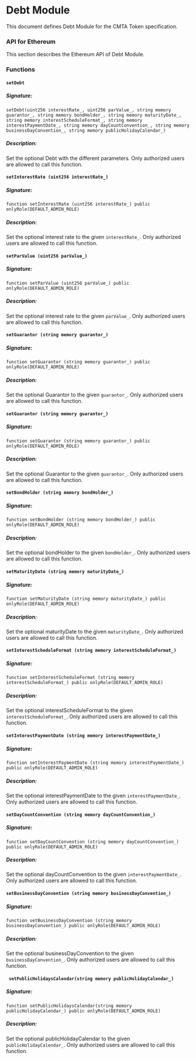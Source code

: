 # Debt Module

This document defines Debt Module for the CMTA Token specification.


### API for Ethereum

This section describes the Ethereum API of Debt Module.

### Functions

#### `setDebt`

##### Signature:

```solidity
setDebt(uint256 interestRate_, uint256 parValue_, string memory guarantor_, string memory bondHolder_, string memory maturityDate_, string memory interestScheduleFormat_, string memory interestPaymentDate_, string memory dayCountConvention_, string memory businessDayConvention_, string memory publicHolidayCalendar_)
```

##### Description:

Set the optional Debt  with the different parameters.
Only authorized users are allowed to call this function.



#### `setInterestRate (uint256 interestRate_)`

##### Signature:

```solidity
function setInterestRate (uint256 interestRate_) public onlyRole(DEFAULT_ADMIN_ROLE)
```

##### Description:

Set the optional interest rate to the given `interestRate_`.
Only authorized users are allowed to call this function.

#### `setParValue (uint256 parValue_)`

##### Signature:

```solidity
function setParValue (uint256 parValue_) public onlyRole(DEFAULT_ADMIN_ROLE)
```

##### Description:

Set the optional interest rate to the given `parValue_`.
Only authorized users are allowed to call this function.



#### `setGuarantor (string memory guarantor_)`

##### Signature:

```solidity
function setGuarantor (string memory guarantor_) public onlyRole(DEFAULT_ADMIN_ROLE)
```

##### Description:

Set the optional Guarantor to the given `guarantor_`.
Only authorized users are allowed to call this function.



#### `setGuarantor (string memory guarantor_)`

##### Signature:

```solidity
function setGuarantor (string memory guarantor_) public onlyRole(DEFAULT_ADMIN_ROLE)
```

##### Description:

Set the optional Guarantor to the given `guarantor_`.
Only authorized users are allowed to call this function.



#### `setBondHolder (string memory bondHolder_)`

##### Signature:

```solidity
function setBondHolder (string memory bondHolder_) public onlyRole(DEFAULT_ADMIN_ROLE)
```

##### Description:

Set the optional bondHolder to the given `bondHolder_`.
Only authorized users are allowed to call this function.



#### `setMaturityDate (string memory maturityDate_)`

##### Signature:

```solidity
function setMaturityDate (string memory maturityDate_) public onlyRole(DEFAULT_ADMIN_ROLE)
```

##### Description:

Set the optional maturityDate to the given `maturityDate_`.
Only authorized users are allowed to call this function.



#### `setInterestScheduleFormat (string memory interestScheduleFormat_)`

##### Signature:

```solidity
function setInterestScheduleFormat (string memory interestScheduleFormat_) public onlyRole(DEFAULT_ADMIN_ROLE)
```

##### Description:

Set the optional interestScheduleFormat to the given `interestScheduleFormat_`.
Only authorized users are allowed to call this function.



#### `setInterestPaymentDate (string memory interestPaymentDate_)`

##### Signature:

```solidity
function setInterestPaymentDate (string memory interestPaymentDate_) public onlyRole(DEFAULT_ADMIN_ROLE)
```

##### Description:

Set the optional interestPaymentDate to the given `interestPaymentDate_`.
Only authorized users are allowed to call this function.



#### `setDayCountConvention (string memory dayCountConvention_)`

##### Signature:

```solidity
function setDayCountConvention (string memory dayCountConvention_) public onlyRole(DEFAULT_ADMIN_ROLE)
```

##### Description:

Set the optional dayCountConvention to the given `interestPaymentDate_`.
Only authorized users are allowed to call this function.

#### `setBusinessDayConvention (string memory businessDayConvention_)`

##### Signature:

```solidity
function setBusinessDayConvention (string memory businessDayConvention_) public onlyRole(DEFAULT_ADMIN_ROLE)
```

##### Description:

Set the optional businessDayConvention to the given `businessDayConvention_`.
Only authorized users are allowed to call this function.

#### ` setPublicHolidaysCalendar(string memory publicHolidayCalendar_)`

##### Signature:

```solidity
function setPublicHolidaysCalendar(string memory publicHolidayCalendar_) public onlyRole(DEFAULT_ADMIN_ROLE)
```

##### Description:

Set the optional publicHolidayCalendar to the given `publicHolidayCalendar_`.
Only authorized users are allowed to call this function.

